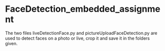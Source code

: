 # FaceDetection_embedded_assignment
The two files liveDetectionFace.py and pictureUploadFaceDetection.py are used to detect faces on a photo or live, crop it and save it in the folders given.
